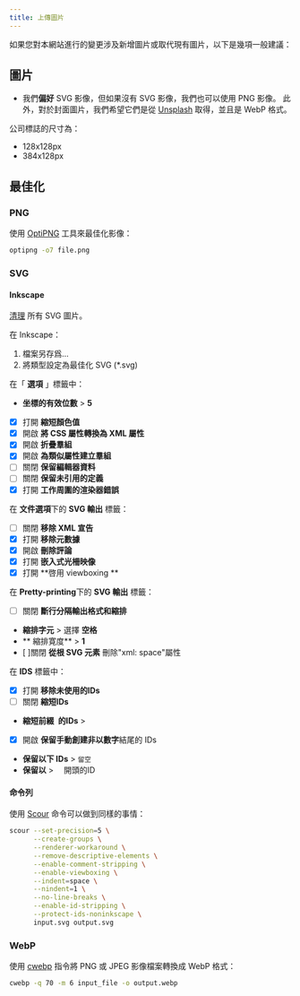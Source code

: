 ```yaml
---
title: 上傳圖片
---
```


如果您對本網站進行的變更涉及新增圖片或取代現有圖片，以下是幾項一般建議：

## 圖片

- 我們**偏好** SVG 影像，但如果沒有 SVG 影像，我們也可以使用 PNG 影像。 此外，對於封面圖片，我們希望它們是從 [Unsplash](https://unsplash.com) 取得，並且是 WebP 格式。

公司標誌的尺寸為：

- 128x128px
- 384x128px

## 最佳化

### PNG

使用 [OptiPNG](https://sourceforge.net/projects/optipng) 工具來最佳化影像：

```bash
optipng -o7 file.png
```

### SVG

#### Inkscape

[清理](https://github.com/scour-project/scour) 所有 SVG 圖片。

在 Inkscape：

1. 檔案另存爲...
2. 將類型設定為最佳化 SVG (*.svg)

在「 **選項** 」標籤中：

- **坐標的有效位數** > **5**
- [x] 打開 **縮短顏色值**
- [x] 開啟 **將 CSS 屬性轉換為 XML 屬性**
- [x] 開啟 **折疊羣組**
- [x] 開啟 **為類似屬性建立羣組**
- [ ] 關閉 **保留編輯器資料**
- [ ] 關閉 **保留未引用的定義**
- [x] 打開 **工作周圍的渲染器錯誤**

在 **文件選項**下的 **SVG 輸出** 標籤：

- [ ] 關閉 **移除 XML 宣告**
- [x] 打開 **移除元數據**
- [x] 開啟 **刪除評論**
- [x] 打開 **嵌入式光柵映像**
- [x] 打開 **啓用 viewboxing **

在 **Pretty-printing**下的 **SVG 輸出** 標籤：

- [ ] 關閉 **斷行分隔輸出格式和縮排**
- **縮排字元** > 選擇 **空格**
- ** 縮排寛度** > **1**
- [ ]關閉 **從根 SVG 元素** 刪除"xml: space"屬性

在 **IDS** 標籤中：

- [x] 打開 **移除未使用的IDs**
- [ ] 關閉 **縮短IDs**
- **縮短前綴` `的IDs** >
- [x] 開啟 **保留手動創建非以數字**結尾的 IDs
- **保留以下 IDs** > `留空`
- **保留以** > `  `開頭的ID</code>

#### 命令列

使用 [Scour](https://github.com/scour-project/scour) 命令可以做到同樣的事情：

```bash
scour --set-precision=5 \
      --create-groups \
      --renderer-workaround \
      --remove-descriptive-elements \
      --enable-comment-stripping \
      --enable-viewboxing \
      --indent=space \
      --nindent=1 \
      --no-line-breaks \
      --enable-id-stripping \
      --protect-ids-noninkscape \
      input.svg output.svg
```

### WebP

使用 [cwebp](https://developers.google.com/speed/webp/docs/using) 指令將 PNG 或 JPEG 影像檔案轉換成 WebP 格式：

```bash
cwebp -q 70 -m 6 input_file -o output.webp
```
